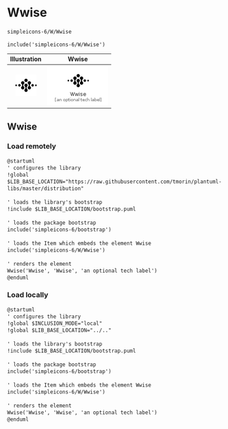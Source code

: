 # Wwise


```text
simpleicons-6/W/Wwise
```

```text
include('simpleicons-6/W/Wwise')
```



| Illustration | Wwise |
| :---: | :---: |
| ![illustration for Illustration](../../simpleicons-6/W/Wwise.png) | ![illustration for Wwise](../../simpleicons-6/W/Wwise.Local.png) |




## Wwise

### Load remotely
```plantuml
@startuml
' configures the library
!global $LIB_BASE_LOCATION="https://raw.githubusercontent.com/tmorin/plantuml-libs/master/distribution"

' loads the library's bootstrap
!include $LIB_BASE_LOCATION/bootstrap.puml

' loads the package bootstrap
include('simpleicons-6/bootstrap')

' loads the Item which embeds the element Wwise
include('simpleicons-6/W/Wwise')

' renders the element
Wwise('Wwise', 'Wwise', 'an optional tech label')
@enduml
```

### Load locally
```plantuml
@startuml
' configures the library
!global $INCLUSION_MODE="local"
!global $LIB_BASE_LOCATION="../.."

' loads the library's bootstrap
!include $LIB_BASE_LOCATION/bootstrap.puml

' loads the package bootstrap
include('simpleicons-6/bootstrap')

' loads the Item which embeds the element Wwise
include('simpleicons-6/W/Wwise')

' renders the element
Wwise('Wwise', 'Wwise', 'an optional tech label')
@enduml
```

